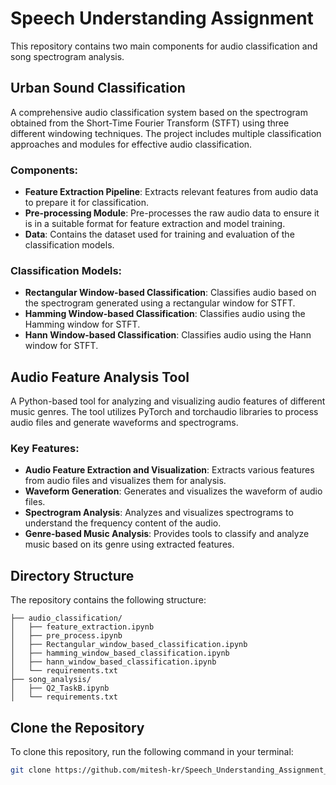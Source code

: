 # Speech Understanding Assignment

This repository contains two main components for audio classification and song spectrogram analysis.

## Urban Sound Classification

A comprehensive audio classification system based on the spectrogram obtained from the Short-Time Fourier Transform (STFT) using three different windowing techniques. The project includes multiple classification approaches and modules for effective audio classification.

### Components:

- **Feature Extraction Pipeline**: Extracts relevant features from audio data to prepare it for classification.
- **Pre-processing Module**: Pre-processes the raw audio data to ensure it is in a suitable format for feature extraction and model training.
- **Data**: Contains the dataset used for training and evaluation of the classification models.
  
### Classification Models:

- **Rectangular Window-based Classification**: Classifies audio based on the spectrogram generated using a rectangular window for STFT.
- **Hamming Window-based Classification**: Classifies audio using the Hamming window for STFT.
- **Hann Window-based Classification**: Classifies audio using the Hann window for STFT.

## Audio Feature Analysis Tool

A Python-based tool for analyzing and visualizing audio features of different music genres. The tool utilizes PyTorch and torchaudio libraries to process audio files and generate waveforms and spectrograms.

### Key Features:

- **Audio Feature Extraction and Visualization**: Extracts various features from audio files and visualizes them for analysis.
- **Waveform Generation**: Generates and visualizes the waveform of audio files.
- **Spectrogram Analysis**: Analyzes and visualizes spectrograms to understand the frequency content of the audio.
- **Genre-based Music Analysis**: Provides tools to classify and analyze music based on its genre using extracted features.

## Directory Structure

The repository contains the following structure:
 ```
├── audio_classification/
│   ├── feature_extraction.ipynb
│   ├── pre_process.ipynb
│   ├── Rectangular_window_based_classification.ipynb
│   ├── hamming_window_based_classification.ipynb
│   ├── hann_window_based_classification.ipynb
│   └── requirements.txt
├── song_analysis/
│   ├── Q2_TaskB.ipynb
│   └── requirements.txt
 ```

## Clone the Repository

To clone this repository, run the following command in your terminal:
```bash
git clone https://github.com/mitesh-kr/Speech_Understanding_Assignment_1.git



